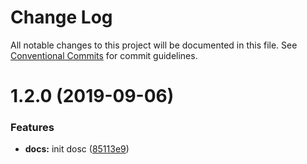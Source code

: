 # Change Log

All notable changes to this project will be documented in this file.
See [Conventional Commits](https://conventionalcommits.org) for commit guidelines.

# 1.2.0 (2019-09-06)


### Features

* **docs:** init dosc ([85113e9](https://github.com/Availity/availity-workflow/commit/85113e9))
